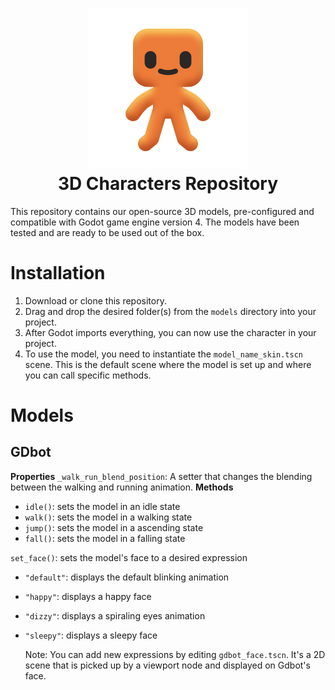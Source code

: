 <h1 align="center">
<img src="./character_icon.png"/>
<br/>
3D Characters Repository</h1>

This repository contains our open-source 3D models, pre-configured and compatible with Godot game engine version 4. The models have been tested and are ready to be used out of the box.
# Installation
1. Download or clone this repository.
2. Drag and drop the desired folder(s) from the `models` directory into your project.
3. After Godot imports everything, you can now use the character in your project.
4. To use the model, you need to instantiate the `model_name_skin.tscn` scene. This is the default scene where the model is set up and where you can call specific methods.
# Models
## GDbot
**Properties**
`_walk_run_blend_position`: A setter that changes the blending between the walking and running animation.
**Methods**
 - `idle()`: sets the model in an idle state
 - `walk()`: sets the model in a walking state
 - `jump()`: sets the model in a ascending state
 - `fall()`: sets the model in a falling state

`set_face()`: sets the model's face to a desired expression
 - `"default"`: displays the default blinking animation
 - `"happy"`: displays a happy face
 - `"dizzy"`: displays a spiraling eyes animation
 - `"sleepy"`: displays a sleepy face

	 Note: You can add new expressions by editing `gdbot_face.tscn`. It's a 2D scene that is picked up by a viewport node and displayed on Gdbot's face.
